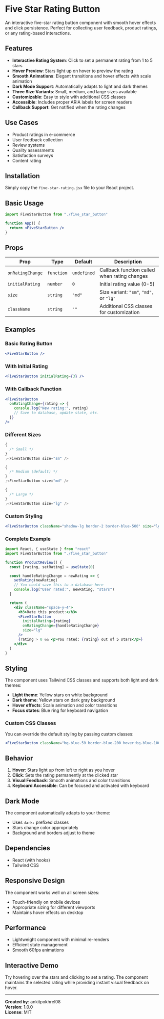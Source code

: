 # Five Star Rating Button

An interactive five-star rating button component with smooth hover effects and click persistence. Perfect for collecting user feedback, product ratings, or any rating-based interactions.

## Features

- **Interactive Rating System**: Click to set a permanent rating from 1 to 5 stars
- **Hover Preview**: Stars light up on hover to preview the rating
- **Smooth Animations**: Elegant transitions and hover effects with scale animation
- **Dark Mode Support**: Automatically adapts to light and dark themes
- **Three Size Variants**: Small, medium, and large sizes available
- **Customizable**: Easy to style with additional CSS classes
- **Accessible**: Includes proper ARIA labels for screen readers
- **Callback Support**: Get notified when the rating changes

## Use Cases

- Product ratings in e-commerce
- User feedback collection
- Review systems
- Quality assessments
- Satisfaction surveys
- Content rating

## Installation

Simply copy the `five-star-rating.jsx` file to your React project.

## Basic Usage

```jsx
import FiveStarButton from "./five_star_button"

function App() {
  return <FiveStarButton />
}
```

## Props

| Prop             | Type       | Default     | Description                                  |
| ---------------- | ---------- | ----------- | -------------------------------------------- |
| `onRatingChange` | `function` | `undefined` | Callback function called when rating changes |
| `initialRating`  | `number`   | `0`         | Initial rating value (0-5)                   |
| `size`           | `string`   | `"md"`      | Size variant: `"sm"`, `"md"`, or `"lg"`      |
| `className`      | `string`   | `""`        | Additional CSS classes for customization     |

## Examples

### Basic Rating Button

```jsx
<FiveStarButton />
```

### With Initial Rating

```jsx
<FiveStarButton initialRating={3} />
```

### With Callback Function

```jsx
<FiveStarButton
  onRatingChange={rating => {
    console.log("New rating:", rating)
    // Save to database, update state, etc.
  }}
/>
```

### Different Sizes

```jsx
{
  /* Small */
}
;<FiveStarButton size="sm" />

{
  /* Medium (default) */
}
;<FiveStarButton size="md" />

{
  /* Large */
}
;<FiveStarButton size="lg" />
```

### Custom Styling

```jsx
<FiveStarButton className="shadow-lg border-2 border-blue-500" size="lg" />
```

### Complete Example

```jsx
import React, { useState } from "react"
import FiveStarButton from "./five_star_button"

function ProductReview() {
  const [rating, setRating] = useState(0)

  const handleRatingChange = newRating => {
    setRating(newRating)
    // You could save this to a database here
    console.log("User rated:", newRating, "stars")
  }

  return (
    <div className="space-y-4">
      <h3>Rate this product:</h3>
      <FiveStarButton
        initialRating={rating}
        onRatingChange={handleRatingChange}
        size="lg"
      />
      {rating > 0 && <p>You rated: {rating} out of 5 stars</p>}
    </div>
  )
}
```

## Styling

The component uses Tailwind CSS classes and supports both light and dark themes:

- **Light theme**: Yellow stars on white background
- **Dark theme**: Yellow stars on dark gray background
- **Hover effects**: Scale animation and color transitions
- **Focus states**: Blue ring for keyboard navigation

### Custom CSS Classes

You can override the default styling by passing custom classes:

```jsx
<FiveStarButton className="bg-blue-50 border-blue-200 hover:bg-blue-100" />
```

## Behavior

1. **Hover**: Stars light up from left to right as you hover
2. **Click**: Sets the rating permanently at the clicked star
3. **Visual Feedback**: Smooth animations and color transitions
4. **Keyboard Accessible**: Can be focused and activated with keyboard

## Dark Mode

The component automatically adapts to your theme:

- Uses `dark:` prefixed classes
- Stars change color appropriately
- Background and borders adjust to theme

## Dependencies

- React (with hooks)
- Tailwind CSS

## Responsive Design

The component works well on all screen sizes:

- Touch-friendly on mobile devices
- Appropriate sizing for different viewports
- Maintains hover effects on desktop

## Performance

- Lightweight component with minimal re-renders
- Efficient state management
- Smooth 60fps animations

## Interactive Demo

Try hovering over the stars and clicking to set a rating. The component maintains the selected rating while providing instant visual feedback on hover.

---

**Created by**: ankitpokhrel08  
**Version**: 1.0.0  
**License**: MIT
